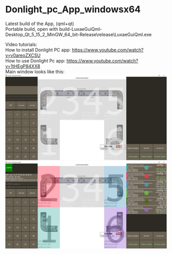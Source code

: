 # Donlight_pc_App_windowsx64
Latest build of the App, (qml+qt)  
Portable build, open with build-LuxaeGuiQml-Desktop_Qt_5_15_2_MinGW_64_bit-Release\release\LuxaeGuiQml.exe
  
  Video tutorials:  
  How to install Donlight PC app: https://www.youtube.com/watch?v=v0areoZXCSU  
  How to use Donlight Pc app: https://www.youtube.com/watch?v=1tHEgP84XX8    
Main window looks like this:  
![mainwindow](/imagesReadme/mainscreen.PNG)  
![mainwindow](/imagesReadme/mainscreendata.PNG)
